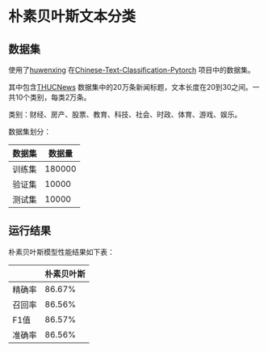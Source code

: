 # 朴素贝叶斯文本分类




## 数据集
使用了[huwenxing](https://github.com/649453932) 在[Chinese-Text-Classification-Pytorch](https://github.com/649453932/Chinese-Text-Classification-Pytorch) 项目中的数据集。

其中包含[THUCNews](http://thuctc.thunlp.org/) 数据集中的20万条新闻标题，文本长度在20到30之间。一共10个类别，每类2万条。

类别：财经、房产、股票、教育、科技、社会、时政、体育、游戏、娱乐。

数据集划分：

|  数据集  |  数据量  |
|  ----  | ------ |
| 训练集  | 180000 |
| 验证集  | 10000 |
| 测试集 | 10000 |


## 运行结果

朴素贝叶斯模型性能结果如下表：

|      | 朴素贝叶斯    |
| ---- | ------ |
| 精确率  | 86.67% |
| 召回率  | 86.56% |
| F1值 | 86.57% |
| 准确率 | 86.56% |




















